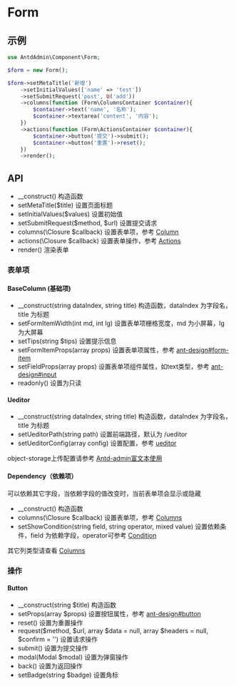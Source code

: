 # Form

## 示例

```php
use AntdAdmin\Component\Form;

$form = new Form();

$form->setMetaTitle('新增')
    ->setInitialValues(['name' => 'test'])
    ->setSubmitRequest('post', U('add'))
    ->columns(function (Form\ColumnsContainer $container){
        $container->text('name', '名称');
        $container->textarea('content', '内容');
    })
    ->actions(function (Form\ActionsContainer $container){
        $container->button('提交')->submit();
        $container->button('重置')->reset();
    })
    ->render();
```

## API

* __construct() 构造函数
* setMetaTitle($title) 设置页面标题
* setInitialValues($values) 设置初始值
* setSubmitRequest(\$method, \$url) 设置提交请求
* columns(\Closure $callback) 设置表单项，参考 [Column](#表单项)
* actions(\Closure $callback) 设置表单操作，参考 [Actions](#操作)
* render() 渲染表单

### 表单项

#### BaseColumn (基础项)

* __construct(string dataIndex, string title) 构造函数，dataIndex 为字段名，title 为标题
* setFormItemWidth(int md, int lg) 设置表单项栅格宽度，md 为小屏幕，lg 为大屏幕
* setTips(string $tips) 设置提示信息
* setFormItemProps(array props)
  设置表单项属性，参考 [ant-design#form-item](https://ant.design/components/form-cn/#formitem)
* setFieldProps(array props)
  设置表单项组件属性，如text类型，参考 [ant-design#input](https://ant.design/components/input-cn/#api)
* readonly() 设置为只读

#### Ueditor

* __construct(string dataIndex, string title) 构造函数，dataIndex 为字段名，title 为标题
* setUeditorPath(string path) 设置前端路径，默认为 /ueditor
* setUeditorConfig(array config) 设置配置，参考 [ueditor](https://github.com/fex-team/ueditor)

object-storage上传配置请参考 [Antd-admin富文本使用](https://github.com/quansitech/qscmf-formitem-object-storage?tab=readme-ov-file#Antd-admin富文本使用)

#### Dependency（依赖项）

可以依赖其它字段，当依赖字段的值改变时，当前表单项会显示或隐藏

* __construct() 构造函数
* columns(\Closure $callback) 设置表单项，参考 [Columns](#表单项)
* setShowCondition(string field, string operator, mixed value)
  设置依赖条件，field 为依赖字段，operator可参考 [Condition](./Condition.md#operator)

其它列类型请查看 [Columns](./Columns.md)

### 操作

#### Button

* __construct(string $title) 构造函数
* setProps(array $props) 设置按钮属性，参考 [ant-design#button](https://ant.design/components/button-cn/#API)
* reset() 设置为重置操作
* request(\$method, \$url, array \$data = null, array \$headers = null, \$confirm = '') 设置请求操作
* submit() 设置为提交操作
* modal(Modal $modal) 设置为弹窗操作
* back() 设置为返回操作
* setBadge(string $badge) 设置角标